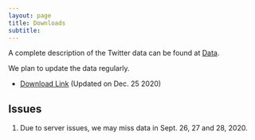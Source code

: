 ```yaml
---
layout: page
title: Downloads
subtitle: 
---
```

A complete description of the Twitter data can be found at <a href='{{site.url}}/data/'>Data</a>.

We plan to update the data regularly.

- [Download Link](https://doi.org/10.5281/zenodo.3735015) (Updated on Dec. 25 2020)


## Issues

1. Due to server issues, we may miss data in Sept. 26, 27 and 28, 2020.
